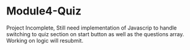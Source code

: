 # Module4-Quiz


Project Incomplete, Still need implementation of Javascrip to handle switching to quiz section on start button as well as the questions array. Working on logic will resubmit. 

